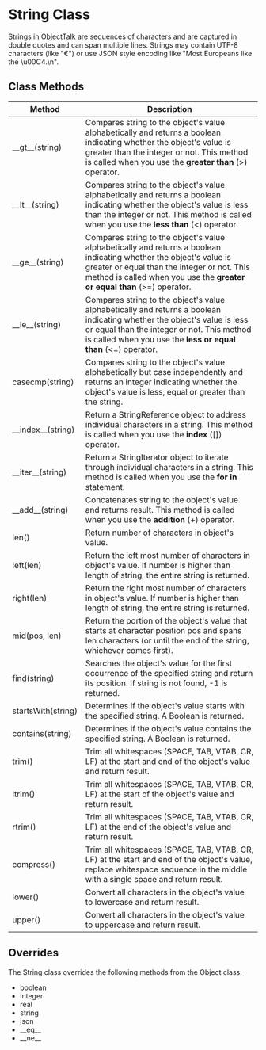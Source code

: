 # String Class

Strings in ObjectTalk are sequences of characters and are captured in
double quotes and can span multiple lines. Strings may contain UTF-8
characters (like "€") or use JSON style encoding like
"Most Europeans like the \u00C4.\n".

Class Methods
-------------

| Method | Description |
| ------ | ----------- |
| \_\_gt__(string) | Compares string to the object's value alphabetically and returns a boolean indicating whether the object's value is greater than the integer or not. This method is called when you use the **greater than** (>) operator. |
| \_\_lt__(string) | Compares string to the object's value alphabetically and returns a boolean indicating whether the object's value is less than the integer or not. This method is called when you use the **less than** (<) operator. |
| \_\_ge__(string) | Compares string to the object's value alphabetically and returns a boolean indicating whether the object's value is greater or equal than the integer or not. This method is called when you use the **greater or equal than** (>=) operator. |
| \_\_le__(string) | Compares string to the object's value alphabetically and returns a boolean indicating whether the object's value is less or equal than the integer or not. This method is called when you use the **less or equal than** (<=) operator. |
| casecmp(string) | Compares string to the object's value alphabetically but case independently and returns an integer indicating whether the object's value is less, equal or greater than the string. |
| \_\_index__(string) | Return a StringReference object to address individual characters in a string. This method is called when you use the **index** ([]) operator. |
| \_\_iter__(string) | Return a StringIterator object to iterate through individual characters in a string. This method is called when you use the **for in** statement. |
| \_\_add__(string) | Concatenates string to the object's value and returns result. This method is called when you use the **addition** (+) operator. |
| len() | Return number of characters in object's value. |
| left(len) | Return the left most number of characters in object's value. If number is higher than length of string, the entire string is returned. |
| right(len) | Return the right most number of characters in object's value. If number is higher than length of string, the entire string is returned. |
| mid(pos, len) | Return the portion of the object's value that starts at character position pos and spans len characters (or until the end of the string, whichever comes first). |
| find(string) | Searches the object's value for the first occurrence of the specified string and return its position. If string is not found, -1 is returned. |
| startsWith(string) | Determines if the object's value starts with the specified string. A Boolean is returned. |
| contains(string) | Determines if the object's value contains the specified string. A Boolean is returned. |
| trim() | Trim all whitespaces (SPACE, TAB, VTAB, CR, LF) at the start and end of the object's value and return result. |
| ltrim() | Trim all whitespaces (SPACE, TAB, VTAB, CR, LF) at the start of the object's value and return result. |
| rtrim() | Trim all whitespaces (SPACE, TAB, VTAB, CR, LF) at the end of the object's value and return result. |
| compress() | Trim all whitespaces (SPACE, TAB, VTAB, CR, LF) at the start and end of the object's value, replace whitespace sequence in the middle with a single space and return result. |
| lower() | Convert all characters in the object's value to lowercase and return result. |
| upper() | Convert all characters in the object's value to uppercase and return result. |

Overrides
---------

The String class overrides the following methods from the Object class:

* boolean
* integer
* real
* string
* json
* \_\_eq__
* \_\_ne__
